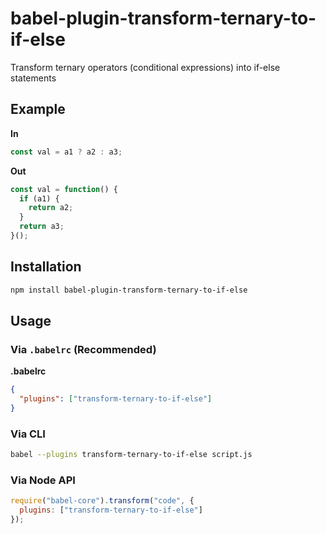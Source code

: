 # babel-plugin-transform-ternary-to-if-else
Transform ternary operators (conditional expressions) into if-else statements

## Example

**In**

```javascript
const val = a1 ? a2 : a3;
```

**Out**

```javascript
const val = function() {
  if (a1) {
    return a2;
  }
  return a3;
}();
```

## Installation

```sh
npm install babel-plugin-transform-ternary-to-if-else
```

## Usage

### Via `.babelrc` (Recommended)

**.babelrc**

```json
{
  "plugins": ["transform-ternary-to-if-else"]
}
```

### Via CLI

```sh
babel --plugins transform-ternary-to-if-else script.js
```

### Via Node API

```javascript
require("babel-core").transform("code", {
  plugins: ["transform-ternary-to-if-else"]
});
```
